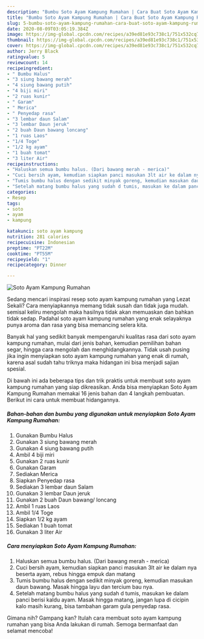 ```yaml
---
description: "Bumbu Soto Ayam Kampung Rumahan | Cara Buat Soto Ayam Kampung Rumahan Yang Sedap"
title: "Bumbu Soto Ayam Kampung Rumahan | Cara Buat Soto Ayam Kampung Rumahan Yang Sedap"
slug: 5-bumbu-soto-ayam-kampung-rumahan-cara-buat-soto-ayam-kampung-rumahan-yang-sedap
date: 2020-08-09T03:05:19.384Z
image: https://img-global.cpcdn.com/recipes/a39ed81e93c738c1/751x532cq70/soto-ayam-kampung-rumahan-foto-resep-utama.jpg
thumbnail: https://img-global.cpcdn.com/recipes/a39ed81e93c738c1/751x532cq70/soto-ayam-kampung-rumahan-foto-resep-utama.jpg
cover: https://img-global.cpcdn.com/recipes/a39ed81e93c738c1/751x532cq70/soto-ayam-kampung-rumahan-foto-resep-utama.jpg
author: Jerry Black
ratingvalue: 5
reviewcount: 14
recipeingredient:
- " Bumbu Halus"
- "3 siung bawang merah"
- "4 siung bawang putih"
- "4 biji miri"
- "2 ruas kunir"
- " Garam"
- " Merica"
- " Penyedap rasa"
- "3 lembar daun Salam"
- "3 lembar Daun jeruk"
- "2 buah Daun bawang loncang"
- "1 ruas Laos"
- "1/4 Toge"
- "1/2 kg ayam"
- "1 buah tomat"
- "3 liter Air"
recipeinstructions:
- "Haluskan semua bumbu halus. (Dari bawang merah - merica)"
- "Cuci bersih ayam, kemudian siapkan panci masukan 3lt air ke dalam nya beserta ayam, rebus hingga empuk dan matang"
- "Tumis bumbu halus dengan sedikit minyak goreng, kemudian masukan daun bawang. Masak hingga layu dan tercium bau nya."
- "Setelah matang bumbu halus yang sudah d tumis, masukan ke dalam panci berisi kaldu ayam. Masak hingga matang, jangan lupa di cicipin kalo masih kurang, bisa tambahan garam gula penyedap rasa."
categories:
- Resep
tags:
- soto
- ayam
- kampung

katakunci: soto ayam kampung 
nutrition: 281 calories
recipecuisine: Indonesian
preptime: "PT22M"
cooktime: "PT55M"
recipeyield: "1"
recipecategory: Dinner

---
```



![Soto Ayam Kampung Rumahan](https://img-global.cpcdn.com/recipes/a39ed81e93c738c1/751x532cq70/soto-ayam-kampung-rumahan-foto-resep-utama.jpg)

Sedang mencari inspirasi resep soto ayam kampung rumahan yang Lezat Sekali? Cara menyiapkannya memang tidak susah dan tidak juga mudah. semisal keliru mengolah maka hasilnya tidak akan memuaskan dan bahkan tidak sedap. Padahal soto ayam kampung rumahan yang enak selayaknya punya aroma dan rasa yang bisa memancing selera kita.

Banyak hal yang sedikit banyak mempengaruhi kualitas rasa dari soto ayam kampung rumahan, mulai dari jenis bahan, kemudian pemilihan bahan segar, hingga cara mengolah dan menghidangkannya. Tidak usah pusing jika ingin menyiapkan soto ayam kampung rumahan yang enak di rumah, karena asal sudah tahu triknya maka hidangan ini bisa menjadi sajian spesial.




Di bawah ini ada beberapa tips dan trik praktis untuk membuat soto ayam kampung rumahan yang siap dikreasikan. Anda bisa menyiapkan Soto Ayam Kampung Rumahan memakai 16 jenis bahan dan 4 langkah pembuatan. Berikut ini cara untuk membuat hidangannya.

<!--inarticleads1-->

##### Bahan-bahan dan bumbu yang digunakan untuk menyiapkan Soto Ayam Kampung Rumahan:

1. Gunakan  Bumbu Halus
1. Gunakan 3 siung bawang merah
1. Gunakan 4 siung bawang putih
1. Ambil 4 biji miri
1. Gunakan 2 ruas kunir
1. Gunakan  Garam
1. Sediakan  Merica
1. Siapkan  Penyedap rasa
1. Sediakan 3 lembar daun Salam
1. Gunakan 3 lembar Daun jeruk
1. Gunakan 2 buah Daun bawang/ loncang
1. Ambil 1 ruas Laos
1. Ambil 1/4 Toge
1. Siapkan 1/2 kg ayam
1. Sediakan 1 buah tomat
1. Gunakan 3 liter Air




<!--inarticleads2-->

##### Cara menyiapkan Soto Ayam Kampung Rumahan:

1. Haluskan semua bumbu halus. (Dari bawang merah - merica)
1. Cuci bersih ayam, kemudian siapkan panci masukan 3lt air ke dalam nya beserta ayam, rebus hingga empuk dan matang
1. Tumis bumbu halus dengan sedikit minyak goreng, kemudian masukan daun bawang. Masak hingga layu dan tercium bau nya.
1. Setelah matang bumbu halus yang sudah d tumis, masukan ke dalam panci berisi kaldu ayam. Masak hingga matang, jangan lupa di cicipin kalo masih kurang, bisa tambahan garam gula penyedap rasa.




Gimana nih? Gampang kan? Itulah cara membuat soto ayam kampung rumahan yang bisa Anda lakukan di rumah. Semoga bermanfaat dan selamat mencoba!
